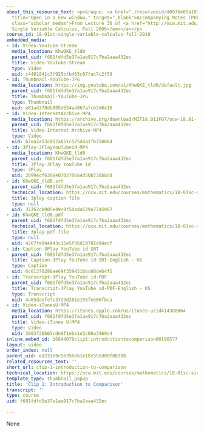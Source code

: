 ```yaml
---
about_this_resource_text: <p>&raquo; <a href="./resolveuid/d0076e85a10312808e7fb4b1bad3c6ba"
  title="Open in a new window." target="_blank">Accompanying Notes (PDF)</a></p> <p
  class="scholar_medsm">From Lecture 36 of <a href="http://ocw.mit.edu/courses/mathematics/18-01-single-variable-calculus-fall-2006/video-lectures/"><em>18.01
  Single Variable Calculus, Fall 2006</em></a></p>
course_id: 18-01sc-single-variable-calculus-fall-2010
embedded_media:
- id: Video-YouTube-Stream
  media_location: KhwQKE_tld0
  parent_uid: f681fdfd5e37a1ae917c7ba2aaa432ec
  title: Video-YouTube-Stream
  type: Video
  uid: c4481841c3f925bfb465c07fac7c2f59
- id: Thumbnail-YouTube-JPG
  media_location: https://img.youtube.com/vi/KhwQKE_tld0/default.jpg
  parent_uid: f681fdfd5e37a1ae917c7ba2aaa432ec
  title: Thumbnail-YouTube-JPG
  type: Thumbnail
  uid: e81ad378db805d554ad867afcb3d6416
- id: Video-InternetArchive-MP4
  media_location: https://archive.org/download/MIT18.01JF07/ocw-18.01-f07-lec36_300k.mp4
  parent_uid: f681fdfd5e37a1ae917c7ba2aaa432ec
  title: Video-Internet Archive-MP4
  type: Video
  uid: b7ea2a53c857a651c575d4a1fb750664
- id: 3Play-3PlayYouTubeid-MP4
  media_location: KhwQKE_tld0
  parent_uid: f681fdfd5e37a1ae917c7ba2aaa432ec
  title: 3Play-3Play YouTube id
  type: 3Play
  uid: 20994cf6308e070270664d50b736b8dd
- id: KhwQKE_tld0.srt
  parent_uid: f681fdfd5e37a1ae917c7ba2aaa432ec
  technical_location: https://ocw.mit.edu/courses/mathematics/18-01sc-single-variable-calculus-fall-2010/unit-5-exploring-the-infinite/part-a-lhospitals-rule-and-improper-integrals/session-92-integral-comparison/clip-1-introduction-to-comparison/KhwQKE_tld0.srt
  title: 3play caption file
  type: null
  uid: 32262c8905e49c0f5dada529a7745067
- id: KhwQKE_tld0.pdf
  parent_uid: f681fdfd5e37a1ae917c7ba2aaa432ec
  technical_location: https://ocw.mit.edu/courses/mathematics/18-01sc-single-variable-calculus-fall-2010/unit-5-exploring-the-infinite/part-a-lhospitals-rule-and-improper-integrals/session-92-integral-comparison/clip-1-introduction-to-comparison/KhwQKE_tld0.pdf
  title: 3play pdf file
  type: null
  uid: 4267fe044443c15e5f36d19702d94ecf
- id: Caption-3Play YouTube id-SRT
  parent_uid: f681fdfd5e37a1ae917c7ba2aaa432ec
  title: Caption-3Play YouTube id-SRT-English - US
  type: Caption
  uid: 6c01370288ae69f359451bbc68de64f5
- id: Transcript-3Play YouTube id-PDF
  parent_uid: f681fdfd5e37a1ae917c7ba2aaa432ec
  title: Transcript-3Play YouTube id-PDF-English - US
  type: Transcript
  uid: 4a85daefefc3729d201e155fee00fbca
- id: Video-iTunesU-MP4
  media_location: https://itunes.apple.com/us/itunes-u/id414308064
  parent_uid: f681fdfd5e37a1ae917c7ba2aaa432ec
  title: Video-iTunes U-MP4
  type: Video
  uid: 3083f26b65cde9f1ebe1e3c06a3469a4
inline_embed_id: 16844079clip1:introductiontocomparison80190577
layout: video
order_index: null
parent_uid: ed231e9c56356bb1e18c555d00f08398
related_resources_text: ''
short_url: clip-1-introduction-to-comparison
technical_location: https://ocw.mit.edu/courses/mathematics/18-01sc-single-variable-calculus-fall-2010/unit-5-exploring-the-infinite/part-a-lhospitals-rule-and-improper-integrals/session-92-integral-comparison/clip-1-introduction-to-comparison
template_type: thumbnail_popup
title: 'Clip 1: Introduction to Comparison'
transcript: ''
type: course
uid: f681fdfd5e37a1ae917c7ba2aaa432ec

---
```

None